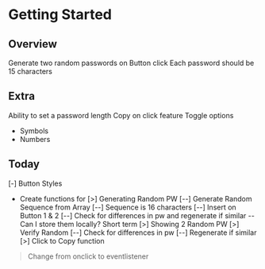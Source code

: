 # Getting Started

## Overview
Generate two random passwords on Button click
Each password should be 15 characters

## Extra
Ability to set a password length
Copy on click feature
Toggle options
- Symbols
- Numbers

## Today
[-] Button Styles
- Create functions for
[>] Generating Random PW
[--] Generate Random Sequence from Array
[--] Sequence is 16 characters
[--] Insert on Button 1 & 2
[--] Check for differences in pw and regenerate if similar
-- Can I store them locally? Short term
[>] Showing 2 Random PW
[>] Verify Random
[--] Check for differences in pw
[--] Regenerate if similar
[>] Click to Copy function
> Change from onclick to eventlistener